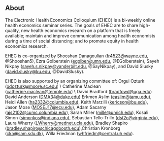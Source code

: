 ## About

The Electronic Health Economics Colloquium (EHEC) is a bi-weekly online health economics seminar series. The goals of EHEC are to share high-quality, new health economics research on a platform that is freely available; maintain and improve communication among health economists during a time of social distancing; and to promote equity in health economics research.

EHEC is co-organized by Shooshan Danagoulian (fr4523@wayne.edu, @Shooshan5), Ezra Golberstein (egolber@umn.edu, @EGolberstein), Sayeh Nikpay (sayeh.s.nikpay@vanderbilt.edu, @SayNikpay), and David Slusky (david.slusky@ku.edu, @DavidSlusky). 

EHEC is also supported by an organizing committee of:
Orgul Ozturk (odozturk@moore.sc.edu) \\
Catherine Maclean (catherine.maclean@temple.edu) \\
David Bradford (bradfowd@uga.edu)
David Anderson (DMA34@duke.edu)
Erkmen Aslim (easlim@tamu.edu),
Heidi Allen (ha2332@columbia.edu), Keith Marzilli (kericson@bu.edu), Jason Mose (MOSEJ17@ecu.edu), Adam Sacarny (ajs2102@cumc.columbia.edu), Sarah Miller (mille@umich.edu), Kosali Simon (simonkos@indiana.edu), Sebastian Tello-Trillo (dst2c@virginia.edu), Laura Wherry (LWherry@mednet.ucla.edu), Bradley Shapiro (bradley.shapiro@chicagobooth.edu),Christian Kronborg (cka@sam.sdu.dk), Willa Friedman (whfriedm@central.uh.edu).
